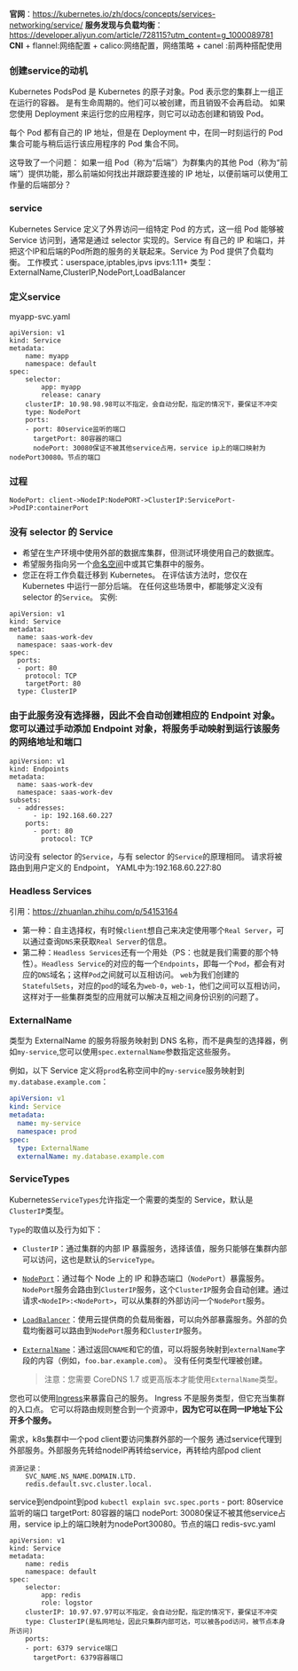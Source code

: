 **官网**：https://kubernetes.io/zh/docs/concepts/services-networking/service/
**服务发现与负载均衡**：https://developer.aliyun.com/article/728115?utm_content=g_1000089781
**CNI**
    + flannel:网络配置
    + calico:网络配置，网络策略
    + canel :前两种搭配使用
### **创建service的动机**
Kubernetes PodsPod 是 Kubernetes 的原子对象。Pod 表示您的集群上一组正在运行的容器。 是有生命周期的。他们可以被创建，而且销毁不会再启动。 如果您使用 Deployment 来运行您的应用程序，则它可以动态创建和销毁 Pod。

每个 Pod 都有自己的 IP 地址，但是在 Deployment 中，在同一时刻运行的 Pod 集合可能与稍后运行该应用程序的 Pod 集合不同。

这导致了一个问题： 如果一组 Pod（称为“后端”）为群集内的其他 Pod（称为“前端”）提供功能，那么前端如何找出并跟踪要连接的 IP 地址，以便前端可以使用工作量的后端部分？
### **service**
Kubernetes Service 定义了外界访问一组特定 Pod 的方式，这一组 Pod 能够被 Service 访问到，通常是通过 selector 实现的。Service 有自己的 IP 和端口，并把这个IP和后端的Pod所跑的服务的关联起来。Service 为 Pod 提供了负载均衡。
    工作模式：userspace,iptables,ipvs
        ipvs:1.11+
    类型：
        ExternalName,ClusterIP,NodePort,LoadBalancer
### **定义service**
myapp-svc.yaml
```
apiVersion: v1
kind: Service
metadata:
    name: myapp
    namespace: default
spec:
    selector:
        app: myapp
        release: canary
    clusterIP: 10.98.98.98可以不指定，会自动分配，指定的情况下，要保证不冲突
    type: NodePort
    ports:
    - port: 80service监听的端口
      targetPort: 80容器的端口
      nodePort: 30080保证不被其他service占用，service ip上的端口映射为nodePort30080。节点的端口
```
### **过程**
`NodePort: client->NodeIP:NodePORT->ClusterIP:ServicePort->PodIP:containerPort`
### **没有 selector 的 Service**

*   希望在生产环境中使用外部的数据库集群，但测试环境使用自己的数据库。
*   希望服务指向另一个[命名空间](https://kubernetes.io/docs/concepts/overview/working-with-objects/namespaces)中或其它集群中的服务。
*   您正在将工作负载迁移到 Kubernetes。 在评估该方法时，您仅在 Kubernetes 中运行一部分后端。
在任何这些场景中，都能够定义没有 selector 的`Service`。 实例:
```
apiVersion: v1
kind: Service
metadata:
  name: saas-work-dev
  namespace: saas-work-dev
spec:
  ports:
  - port: 80
    protocol: TCP
    targetPort: 80
  type: ClusterIP
```
### 由于**此服务没有选择器**，因此**不会**自动创建相应的 **Endpoint** 对象。 您可以通过**手动添加 Endpoint** 对象，将服务手动映射到运行该服务的网络地址和端口
```
apiVersion: v1
kind: Endpoints
metadata:
  name: saas-work-dev
  namespace: saas-work-dev
subsets:
  - addresses:
      - ip: 192.168.60.227
    ports:
      - port: 80
        protocol: TCP
```
访问没有 selector 的`Service`，与有 selector 的`Service`的原理相同。 请求将被路由到用户定义的 Endpoint， YAML中为:192.168.60.227:80
### **Headless Services**
引用：https://zhuanlan.zhihu.com/p/54153164
*   第一种：自主选择权，有时候`client`想自己来决定使用哪个`Real Server`，可以通过查询`DNS`来获取`Real Server`的信息。
*   第二种：`Headless Services`还有一个用处（PS：也就是我们需要的那个特性）。`Headless Service`的对应的每一个`Endpoints`，即每一个`Pod`，都会有对应的`DNS`域名；这样`Pod`之间就可以互相访问。
`web`为我们创建的`StatefulSets`，对应的`pod`的域名为`web-0`，`web-1`，他们之间可以互相访问，这样对于一些集群类型的应用就可以解决互相之间身份识别的问题了。

### **ExternalName**
类型为 ExternalName 的服务将服务映射到 DNS 名称，而不是典型的选择器，例如`my-service`,您可以使用`spec.externalName`参数指定这些服务。

例如，以下 Service 定义将`prod`名称空间中的`my-service`服务映射到`my.database.example.com`：

~~~yaml
apiVersion: v1
kind: Service
metadata:
  name: my-service
  namespace: prod
spec:
  type: ExternalName
  externalName: my.database.example.com
~~~
### **ServiceTypes**
Kubernetes`ServiceTypes`允许指定一个需要的类型的 Service，默认是`ClusterIP`类型。

`Type`的取值以及行为如下：

*   `ClusterIP`：通过集群的内部 IP 暴露服务，选择该值，服务只能够在集群内部可以访问，这也是默认的`ServiceType`。
*   [`NodePort`](https://kubernetes.io/zh/docs/concepts/services-networking/service/#nodeport)：通过每个 Node 上的 IP 和静态端口（`NodePort`）暴露服务。`NodePort`服务会路由到`ClusterIP`服务，这个`ClusterIP`服务会自动创建。通过请求`<NodeIP>:<NodePort>`，可以从集群的外部访问一个`NodePort`服务。
*   [`LoadBalancer`](https://kubernetes.io/zh/docs/concepts/services-networking/service/#loadbalancer)：使用云提供商的负载局衡器，可以向外部暴露服务。外部的负载均衡器可以路由到`NodePort`服务和`ClusterIP`服务。
*   [`ExternalName`](https://kubernetes.io/zh/docs/concepts/services-networking/service/#externalname)：通过返回`CNAME`和它的值，可以将服务映射到`externalName`字段的内容（例如，`foo.bar.example.com`）。 没有任何类型代理被创建。
    
    > 注意：您需要 CoreDNS 1.7 或更高版本才能使用`ExternalName`类型。

您也可以使用[Ingress](https://kubernetes.io/docs/concepts/services-networking/ingress/)来暴露自己的服务。 Ingress 不是服务类型，但它充当集群的入口点。 它可以将路由规则整合到一个资源中，**因为它可以在同一IP地址下公开多个服务。**





需求，k8s集群中一个pod client要访问集群外部的一个服务
通过service代理到外部服务。外部服务先转给nodeIP再转给service，再转给内部pod client


    资源记录：
        SVC_NAME.NS_NAME.DOMAIN.LTD.
        redis.default.svc.cluster.local.
service到endpoint到pod
`kubectl explain svc.spec.ports`
    - port: 80service监听的端口
      targetPort: 80容器的端口
      nodePort: 30080保证不被其他service占用，service ip上的端口映射为nodePort30080。节点的端口
redis-svc.yaml
```
apiVersion: v1
kind: Service
metadata:
    name: redis
    namespace: default
spec:
    selector:
        app: redis
        role: logstor
    clusterIP: 10.97.97.97可以不指定，会自动分配，指定的情况下，要保证不冲突
    type: ClusterIP(是私网地址，因此只集群内部可达，可以被各pod访问，被节点本身所访问)
    ports:
    - port: 6379 service端口
      targetPort: 6379容器端口
```
